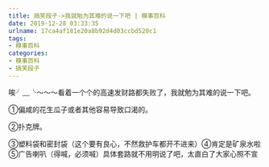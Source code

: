 ```yaml
---
title: 搞笑段子->我就勉为其难的说一下吧 | 糗事百科
date: 2019-12-28 03:33:35
urlname: 17ca4af181e20a8b92d4d03ccbd520c1
tags: 
- 糗事百科
categories:
- 糗事百科
- 搞笑段子
---
```

唉╯﹏╰～～～看着一个个的高速发财路都失败了，我就勉为其难的说一下吧。

①偏咸的花生瓜子或者其他容易导致口渴的。

②扑克牌。

③塑料袋和密封袋（这个要有良心，不然救护车都开不进来）④肯定是矿泉水啦⑤广告喇叭（得喊，必须喊）具体套路就不用明说了吧，太直白了大家心照不宣


